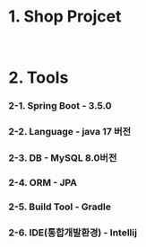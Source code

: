 # 1. Shop Projcet
<br>

# 2. Tools
### 2-1. Spring Boot - 3.5.0
### 2-2. Language - java 17 버전
### 2-3. DB - MySQL 8.0버전
### 2-4. ORM - JPA
### 2-5. Build Tool - Gradle
### 2-6. IDE(통합개발환경) - Intellij